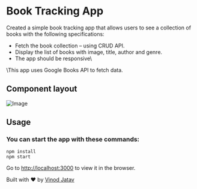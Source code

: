 # Book Tracking App
 
 Created a simple book tracking app that allows users to see a collection of books with the following specifications:
- Fetch the book collection – using CRUD API.
- Display the list of books with image, title, author and genre.
- The app should be responsive\

\This app uses Google Books API to fetch data.

## Component layout

![Image](https://i.ibb.co/MPww9KY/test.jpg)


## Usage

### You can start the app with these commands:
```
npm install
npm start

```

Go to [http://localhost:3000](http://localhost:3000) to view it in the browser.

Built with ♥ by [Vinod Jatav](https://vinodjatav.tech/)
 
